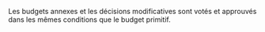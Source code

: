 Les budgets annexes et les décisions modificatives sont votés et approuvés dans les mêmes conditions que le budget primitif.